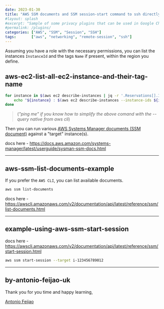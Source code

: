 ```yaml
---
date: 2023-01-30
title: "AWS SSM documents and SSM session-start command to ssh directly to an instance without using the ssh keys"
#layout: splash
#excerpt: "Sample of some privacy plugins that can be used in Google Chrome, Mozilla Firefox and others."
#permalink: /plugins/
categories: ["AWS", "SSM", "Session", "SSH"]
tags:       ["aws", "networking", "remote-session", "ssh"]
---
```


Assuming you have a role with the necessary permissions, you can list the instances `InstanceId` and the tags `Name` if present, within the region you define.

## aws-ec2-list-all-ec2-instance-and-their-tag-name

```bash
for instance in $(aws ec2 describe-instances | jq -r '.Reservations[].Instances[].InstanceId' ); do
    echo "${instance} : $(aws ec2 describe-instances --instance-ids ${instance} | jq '.Reservations[].Instances[].Tags[] | select(.Key == "Name")|.Value') "
done
```

> (*"ping me" if you know how to simplify the above comand with the --query native from aws cli*)

Then you can run various [AWS Systems Manager documents (SSM document)](https://docs.aws.amazon.com/systems-manager/latest/userguide/sysman-ssm-docs.html) against a "target" instance(s).

docs here - <https://docs.aws.amazon.com/systems-manager/latest/userguide/sysman-ssm-docs.html>

---

## aws-ssm-list-documents-example

If you prefer the `AWS CLI`, you can list available documents.

```bash
aws ssm list-documents
```

docs here - <https://awscli.amazonaws.com/v2/documentation/api/latest/reference/ssm/list-documents.html>

---

## example-using-aws-ssm-start-session

docs here - <https://awscli.amazonaws.com/v2/documentation/api/latest/reference/ssm/start-session.html>

```bash
aws ssm start-session --target i-123456789012
```

---

## by-antonio-feijao-uk

Thank you for you time and happy learning,

[Antonio Feijao](https://www.antoniofeijao.com)
